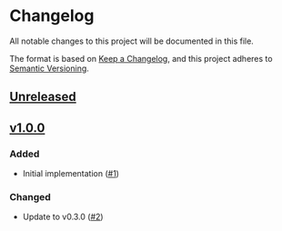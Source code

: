 # Changelog
All notable changes to this project will be documented in this file.

The format is based on [Keep a Changelog](https://keepachangelog.com/en/1.0.0/),
and this project adheres to [Semantic Versioning](https://semver.org/spec/v2.0.0.html).

## [Unreleased]

## [v1.0.0]
### Added

- Initial implementation ([#1])

### Changed

- Update to v0.3.0 ([#2])

[Unreleased]: https://github.com/projectsyn/component-prom-label-proxy/compare/v1.0.0...HEAD
[v1.0.0]: https://github.com/projectsyn/component-prom-label-proxy/releases/tag/v1.0.0

[#1]: https://github.com/projectsyn/component-prom-label-proxy/pull/1
[#2]: https://github.com/projectsyn/component-prom-label-proxy/pull/2
